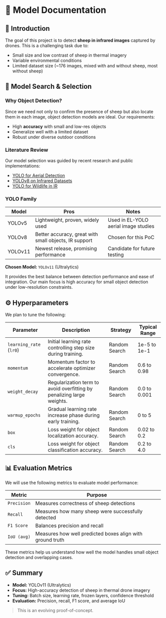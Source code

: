 # 🧠 Model Documentation

## 📌 Introduction

The goal of this project is to detect **sheep in infrared images** captured by drones. This is a challenging task due to:
- Small size and low contrast of sheep in thermal imagery
- Variable environmental conditions
- Limited dataset size (~176 images, mixed with and without sheep, most without sheep)


## 🔎 Model Search & Selection

### Why Object Detection?
Since we need not only to confirm the presence of sheep but also locate them in each image, object detection models are ideal. Our requirements:
- High **accuracy** with small and low-res objects
- Generalize well with a limited dataset
- Robust under diverse outdoor conditions

### Literature Review

Our model selection was guided by recent research and public implementations:
- [YOLO for Aerial Detection](https://www.mdpi.com/1424-8220/23/14/6423)
- [YOLOv8 on Infrared Datasets](https://www.mdpi.com/2504-446X/8/9/479)
- [YOLO for Wildlife in IR](https://arxiv.org/abs/2409.06259)

### YOLO Family

| Model      | Pros                                                      | Notes |
|------------|-----------------------------------------------------------|-------|
| YOLOv5     | Lightweight, proven, widely used                          | Used in EL-YOLO aerial image studies |
| YOLOv8     | Better accuracy, great with small objects, IR support     | Chosen for this PoC |
| YOLOv11    | Newest release, promising performance                     | Candidate for future testing |

**Chosen Model:** `YOLOv11` (Ultralytics)

It provides the best balance between detection performance and ease of integration. Our main focus is high accuracy for small object detection under low-resolution constraints.


## ⚙️ Hyperparameters

We plan to tune the following:

| Parameter              | Description                                                              | Strategy         | Typical Range           |
|-------------------------|--------------------------------------------------------------------------|------------------|--------------------------|
| `learning_rate` (`lr0`) | Initial learning rate controlling step size during training.             | Random Search    | 1e-5 to 1e-1             |
| `momentum`              | Momentum factor to accelerate optimizer convergence.                    | Random Search    | 0.6 to 0.98              |
| `weight_decay`          | Regularization term to avoid overfitting by penalizing large weights.    | Random Search    | 0.0 to 0.001             |
| `warmup_epochs`         | Gradual learning rate increase phase during early training.              | Random Search    | 0 to 5                   |
| `box`                   | Loss weight for object localization accuracy.                           | Random Search    | 0.02 to 0.2              |
| `cls`                   | Loss weight for object classification accuracy.                         | Random Search    | 0.2 to 4.0               |




## 📊 Evaluation Metrics

We will use the following metrics to evaluate model performance:

| Metric         | Purpose                                             |
|----------------|-----------------------------------------------------|
| `Precision`    | Measures correctness of sheep detections            |
| `Recall`       | Measures how many sheep were successfully detected  |
| `F1 Score`     | Balances precision and recall                       |
| `IoU (avg)`    | Measures how well predicted boxes align with ground truth |

These metrics help us understand how well the model handles small object detection and overlapping cases.


## ✅ Summary

- **Model:** YOLOv11 (Ultralytics)
- **Focus:** High-accuracy detection of sheep in thermal drone imagery
- **Tuning:** Batch size, learning rate, frozen layers, confidence threshold
- **Evaluation:** Precision, recall, F1 score, and average IoU


> This is an evolving proof-of-concept. 
